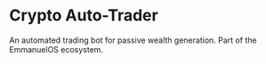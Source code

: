 # Crypto Auto-Trader

An automated trading bot for passive wealth generation. Part of the EmmanuelOS ecosystem.
